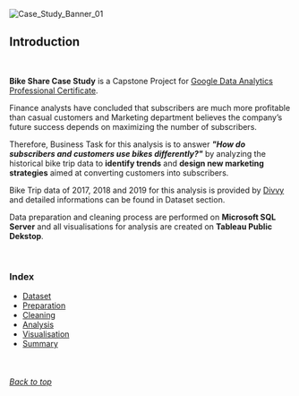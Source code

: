 ![Case_Study_Banner_01](https://github.com/user-attachments/assets/21eda98c-8d3f-47af-a3c7-11839b938036)


## Introduction

<br />

**Bike Share Case Study** is a Capstone Project for [Google Data Analytics Professional Certificate](https://www.coursera.org/professional-certificates/google-data-analytics).

Finance analysts have concluded that subscribers are much more profitable than casual customers and Marketing department believes the company’s future success depends on maximizing the number of subscribers.

Therefore, Business Task for this analysis is to answer ***"How do subscribers and customers use bikes differently?"***
by analyzing the historical bike trip data to **identify trends** and **design new marketing strategies** aimed at converting customers into subscribers.

Bike Trip data of 2017, 2018 and 2019 for this analysis is provided by [Divvy](https://divvybikes.com/about) and detailed informations can be found in Dataset section.

Data preparation and cleaning process are performed on **Microsoft SQL Server** and 
all visualisations for analysis are created on **Tableau Public Dekstop**. 

<br />

### Index

- [Dataset](https://github.com/efeozkaratay/Data_Analysis_Case_Studies/blob/main/Bike_Trip/02%20-%20Dataset.md)
- [Preparation](https://github.com/efeozkaratay/Data_Analysis_Case_Studies/blob/main/Bike_Trip/03%20-%20Preparation.md)
- [Cleaning](https://github.com/efeozkaratay/Data_Analysis_Case_Studies/blob/main/Bike_Trip/04%20-%20Cleaning.md)
- [Analysis](https://github.com/efeozkaratay/Data_Analysis_Case_Studies/blob/main/Bike_Trip/05%20-%20Analysis.md)
- [Visualisation](https://github.com/efeozkaratay/Data_Analysis_Case_Studies/blob/main/Bike_Trip/06%20-%20Visualisation)
- [Summary](https://github.com/efeozkaratay/Data_Analysis_Case_Studies/blob/main/Bike_Trip/07%20-%20Summary)

<br />

###### [Back to top](#introduction)
